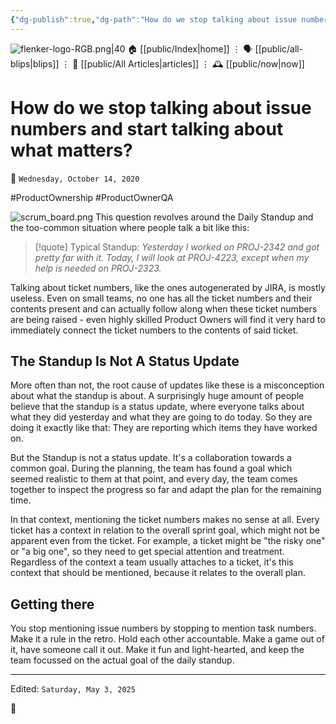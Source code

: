 ```yaml
---
{"dg-publish":true,"dg-path":"How do we stop talking about issue numbers and start talking about what matters?.md","dg-permalink":"po_qa/how-do-we-stop-speaking-about-jira-numbers/","permalink":"/po_qa/how-do-we-stop-speaking-about-jira-numbers/","title":"How do we stop talking about issue numbers and start talking about what matters?"}
---
```



<div class="transclusion internal-embed is-loaded"><div class="markdown-embed">




![flenker-logo-RGB.png|40](/img/user/attachments/flenker-logo-RGB.png)
🏠 [[public/Index\|home]]  ⋮ 🗣️ [[public/all-blips\|blips]] ⋮  📝 [[public/All Articles\|articles]]  ⋮ 🕰️ [[public/now\|now]]


</div></div>


# How do we stop talking about issue numbers and start talking about what matters?
<p><span>📆 <code>Wednesday, October 14, 2020</code></span></p>
#ProductOwnership #ProductOwnerQA

![scrum_board.png](/img/user/attachments/scrum_board.png)
This question revolves around the Daily Standup and the too-common situation where people talk a bit like this:

> [!quote] Typical Standup:
> _Yesterday I worked on PROJ-2342 and got pretty far with it. Today, I will look at PROJ-4223, except when my help is needed on PROJ-2323._

Talking about ticket numbers, like the ones autogenerated by JIRA, is mostly useless. Even on small teams, no one has all the ticket numbers and their contents present and can actually follow along when these ticket numbers are being raised - even highly skilled Product Owners will find it very hard to immediately connect the ticket numbers to the contents of said ticket.

## The Standup Is Not A Status Update

More often than not, the root cause of updates like these is a misconception about what the standup is about. A surprisingly huge amount of people believe that the standup is a status update, where everyone talks about what they did yesterday and what they are going to do today. So they are doing it exactly like that: They are reporting which items they have worked on.

But the Standup is not a status update. It's a collaboration towards a common goal. During the planning, the team has found a goal which seemed realistic to them at that point, and every day, the team comes together to inspect the progress so far and adapt the plan for the remaining time.

In that context, mentioning the ticket numbers makes no sense at all. Every ticket has a context in relation to the overall sprint goal, which might not be apparent even from the ticket. For example, a ticket might be "the risky one" or
"a big one", so they need to get special attention and treatment. Regardless of the context a team usually attaches to a ticket, it's this context that should be mentioned, because it relates to the overall plan.

## Getting there

You stop mentioning issue numbers by stopping to mention task numbers. Make it a rule in the retro. Hold each other accountable. Make a game out of it, have someone call it out. Make it fun and light-hearted, and keep the team focussed on the actual goal of the daily standup.

- - -
<p><span>Edited: <code>Saturday, May 3, 2025</code></span></p>
👾
